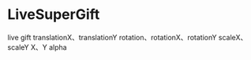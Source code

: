 # LiveSuperGift
live gift
translationX、translationY
rotation、rotationX、rotationY
scaleX、scaleY
X、Y
alpha
